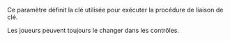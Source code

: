 Ce paramètre définit la clé utilisée pour exécuter la procédure de liaison de clé.

Les joueurs peuvent toujours le changer dans les contrôles.
